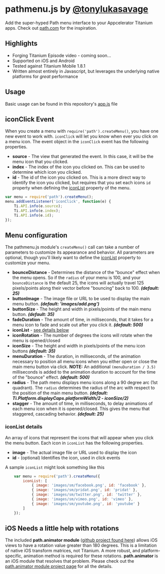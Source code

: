 # pathmenu.js by [@tonylukasavage](http://twitter.com/#!/tonylukasavage)

Add the super-hyped Path menu interface to your Appcelerator Titanium apps. Check out [path.com](http://path.com) for the inspiration.

## Highlights

* Forging Titanium Episode video - coming soon...
* Supported on iOS and Android
* Tested against Titanium Mobile 1.8.1
* Written almost entirely in Javascript, but leverages the underlying native platforms for _great_ performance

## Usage

Basic usage can be found in this repository's [app.js](https://github.com/tonylukasavage/pathmenu.js/blob/master/Resources/app.js) file

## iconClick Event

When you create a menu with `require('path').createMenu()`, you have one new event to work with. `iconClick` will let you know when ever you click on a menu icon. The event object in the `iconClick` event has the following properties.

* **source** - The view that generated the event. In this case, it will be the menu icon that you clicked.
* **index** - The index of the icon you clicked on. This can be used to determine which icon you clicked.
* **id** - The id of the icon you clicked on. This is a more direct way to identify the icon you clicked, but requires that you set each icons `id` property when defining the <a href="#iconList">iconList</a> property of the menu.

```javascript
var menu = require('path').createMenu();
menu.addEventListener('iconClick', function(e) {
    Ti.API.info(e.source);
	Ti.API.info(e.index);
	Ti.API.info(e.id);
});
```

## Menu configuration

The pathmenu.js module's `createMenu()` call can take a number of parameters to customize its appearance and behavior. All parameters are optional, though you'll likely want to define the <a href="#iconList">iconList</a> property to customize your menu. 

* **bounceDistance** - Determines the distance of the "bounce" effect when the menu opens. So if the `radius` of your menu is 100, and your `bounceDistance` is the default 25, the icons will actually travel 125 pixels/points along their vector before "bouncing" back to 100. **_(default: 25)_** 
* **buttonImage** - The image file or URL to be used to display the main menu button. **_(default: 'images/add.png')_**
* **buttonSize** - The height and width in pixels/points of the main menu button. **_(default: 35)_**
* **fadeDuration** - The amount of time, in milliseconds, that it takes for a menu icon to fade and scale out after you click it. **_(default: 500)_**
* **iconList** - <a href="#iconList">see details below</a>
* **iconRotation** - The number of degrees the icons will rotate when the menu is opened/closed
* **iconSize** - The height and width in pixels/points of the menu icon buttons **_(default: 35)_**
* **menuDuration** - The duration, in milliseconds, of the animation necessary to position all menu icons when you either open or close the main menu button via click. **NOTE:** An additional `(menuDuration / 3.5)` milliseconds is added to the animation duration to account for the time of the "bounce" effect. **_(default: 500)_**
* **radius** - The path menu displays menu icons along a 90 degree arc (1st quadrant). The `radius` determines the radius of the arc with respect to the position of the main menu button. **_(default: Ti.Platform.displayCaps.platformWidth/2 - iconSize/2)_**
* **stagger** - The amount of time, in milliseconds, to delay animations of each menu icon when it is opened/closed. This gives the menu that staggered, cascading behavior. **_(default: 25)_**


### iconList details<a name="iconList">&nbsp;</a>

An array of icons that represent the icons that will appear when you click the menu button. Each icon in `iconList` has the following properties.

* **image** - The actual image file or URL used to display the icon
* **id** - (optional) Identifies the icon, used in click events
       
A sample `iconList` might look something like this

```javascript
    var menu = require('path').createMenu({
        iconList: [
          	{ image: 'images/sm/facebook.png', id: 'facebook' },
        	{ image: 'images/sm/pridat.png', id: 'pridat' },
        	{ image: 'images/sm/twitter.png', id: 'twitter' },
        	{ image: 'images/sm/vimeo.png', id: 'vimeo' },
        	{ image: 'images/sm/youtube.png', id: 'youtube' }
        ]
    });
```

## iOS Needs a little help with rotations

The included **path.animator module** ([github project found here](https://github.com/tonylukasavage/path.animator)) allows iOS views to have a rotation value greater than 180 degrees. This is a limitation of native iOS transform matrices, not Titanium. A more robust, and platform-specific, animation method is required for these rotations. **path.animator** is an iOS module that resolves that problem. Please check out the [path.animator module project page](https://github.com/tonylukasavage/path.animator) for all the details. 
